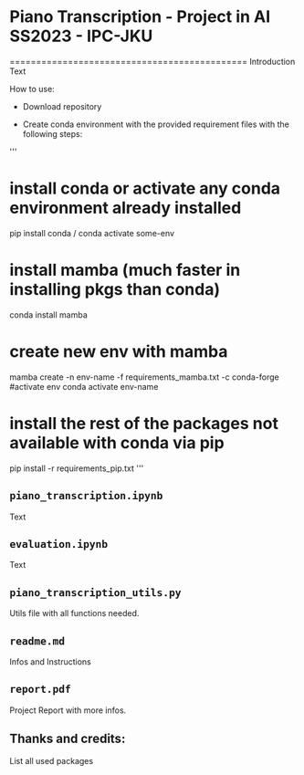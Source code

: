 # Piano Transcription - Project in AI SS2023 - IPC-JKU
=============================================
Introduction Text

How to use: 

* Download repository

* Create conda environment with the provided requirement files with the following steps:

'''
# install conda or activate any conda environment already installed
pip install conda / conda activate some-env
# install mamba (much faster in installing pkgs than conda)
conda install mamba
# create new env with mamba
mamba create -n env-name -f requirements_mamba.txt -c conda-forge
#activate env
conda activate env-name
# install the rest of the packages not available with conda via pip
pip install -r requirements_pip.txt
'''

`piano_transcription.ipynb`
-------------

Text

`evaluation.ipynb`
-------------

Text

`piano_transcription_utils.py`
-------------

Utils file with all functions needed.

`readme.md`
-------------

Infos and Instructions


`report.pdf`
-------------

Project Report with more infos.




## Thanks and credits:
List all used packages



